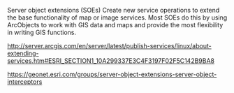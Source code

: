 Server object extensions (SOEs)
Create new service operations to extend the base functionality of map or image services. Most SOEs do this by using ArcObjects to work with GIS data and maps and provide the most flexibility in writing GIS functions.

http://server.arcgis.com/en/server/latest/publish-services/linux/about-extending-services.htm#ESRI_SECTION1_10A299337E3C4F3197F02F5C142B9BA8

https://geonet.esri.com/groups/server-object-extensions-server-object-interceptors

